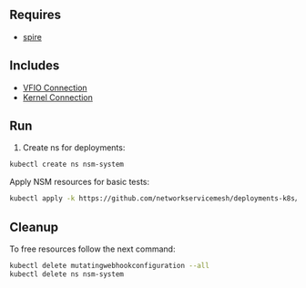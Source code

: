 ## Requires

- [spire](../spire)

## Includes

- [VFIO Connection](../use-cases/Vfio2Noop)
- [Kernel Connection](../use-cases/SriovKernel2Noop)

## Run

1. Create ns for deployments:
```bash
kubectl create ns nsm-system
```

Apply NSM resources for basic tests:
```bash
kubectl apply -k https://github.com/networkservicemesh/deployments-k8s/examples/sriov?ref=1ea8160ecf41e452ba40f82020d10afc6492ef90
```

## Cleanup

To free resources follow the next command:
```bash
kubectl delete mutatingwebhookconfiguration --all
kubectl delete ns nsm-system
```
